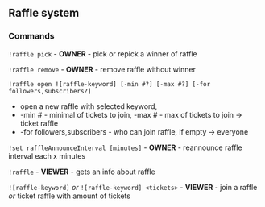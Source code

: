 ## Raffle system
### Commands
`!raffle pick` - **OWNER** - pick or repick a winner of raffle

`!raffle remove` - **OWNER** - remove raffle without winner

`!raffle open ![raffle-keyword] [-min #?] [-max #?] [-for followers,subscribers?]`
- open a new raffle with selected keyword,
- -min # - minimal of tickets to join, -max # - max of tickets to join -> ticket raffle
- -for followers,subscribers - who can join raffle, if empty -> everyone

`!set raffleAnnounceInterval [minutes]` - **OWNER** - reannounce raffle interval each x minutes

`!raffle` - **VIEWER** - gets an info about raffle

`![raffle-keyword]` *or* `![raffle-keyword] <tickets>` - **VIEWER** - join a raffle *or* ticket raffle with amount of tickets